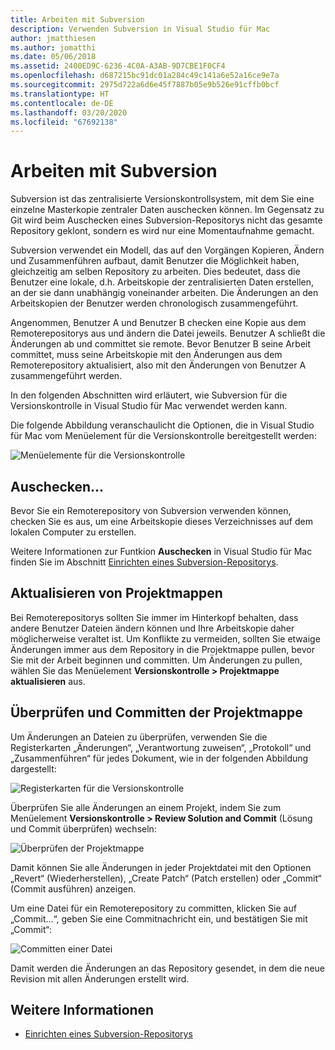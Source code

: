 ```yaml
---
title: Arbeiten mit Subversion
description: Verwenden Subversion in Visual Studio für Mac
author: jmatthiesen
ms.author: jomatthi
ms.date: 05/06/2018
ms.assetid: 2400ED9C-6236-4C0A-A3AB-9D7CBE1F0CF4
ms.openlocfilehash: d687215bc91dc01a284c49c141a6e52a16ce9e7a
ms.sourcegitcommit: 2975d722a6d6e45f7887b05e9b526e91cffb0bcf
ms.translationtype: HT
ms.contentlocale: de-DE
ms.lasthandoff: 03/20/2020
ms.locfileid: "67692138"
---
```

# <a name="working-with-subversion"></a>Arbeiten mit Subversion

Subversion ist das zentralisierte Versionskontrollsystem, mit dem Sie eine einzelne Masterkopie zentraler Daten auschecken können. Im Gegensatz zu Git wird beim Auschecken eines Subversion-Repositorys nicht das gesamte Repository geklont, sondern es wird nur eine Momentaufnahme gemacht.

Subversion verwendet ein Modell, das auf den Vorgängen Kopieren, Ändern und Zusammenführen aufbaut, damit Benutzer die Möglichkeit haben, gleichzeitig am selben Repository zu arbeiten. Dies bedeutet, dass die Benutzer eine lokale, d.h. Arbeitskopie der zentralisierten Daten erstellen, an der sie dann unabhängig voneinander arbeiten. Die Änderungen an den Arbeitskopien der Benutzer werden chronologisch zusammengeführt.

Angenommen, Benutzer A und Benutzer B checken eine Kopie aus dem Remoterepositorys aus und ändern die Datei jeweils. Benutzer A schließt die Änderungen ab und committet sie remote. Bevor Benutzer B seine Arbeit committet, muss seine Arbeitskopie mit den Änderungen aus dem Remoterepository aktualisiert, also mit den Änderungen von Benutzer A zusammengeführt werden.

In den folgenden Abschnitten wird erläutert, wie Subversion für die Versionskontrolle in Visual Studio für Mac verwendet werden kann.

Die folgende Abbildung veranschaulicht die Optionen, die in Visual Studio für Mac vom Menüelement für die Versionskontrolle bereitgestellt werden:

![Menüelemente für die Versionskontrolle](media/version-control-svnVersionControlMenu.png)

## <a name="checkout"></a>Auschecken…

Bevor Sie ein Remoterepository von Subversion verwenden können, checken Sie es aus, um eine Arbeitskopie dieses Verzeichnisses auf dem lokalen Computer zu erstellen.

Weitere Informationen zur Funtkion **Auschecken** in Visual Studio für Mac finden Sie im Abschnitt [Einrichten eines Subversion-Repositorys](set-up-subversion-repository.md).

## <a name="update-solution"></a>Aktualisieren von Projektmappen

Bei Remoterepositorys sollten Sie immer im Hinterkopf behalten, dass andere Benutzer Dateien ändern können und Ihre Arbeitskopie daher möglicherweise veraltet ist. Um Konflikte zu vermeiden, sollten Sie etwaige Änderungen immer aus dem Repository in die Projektmappe pullen, bevor Sie mit der Arbeit beginnen und committen. Um Änderungen zu pullen, wählen Sie das Menüelement **Versionskontrolle > Projektmappe aktualisieren** aus.

## <a name="review-solution-and-commit"></a>Überprüfen und Committen der Projektmappe

Um Änderungen an Dateien zu überprüfen, verwenden Sie die Registerkarten „Änderungen“, „Verantwortung zuweisen“, „Protokoll“ und „Zusammenführen“ für jedes Dokument, wie in der folgenden Abbildung dargestellt:

![Registerkarten für die Versionskontrolle](media/version-control-vcTabs.png)

Überprüfen Sie alle Änderungen an einem Projekt, indem Sie zum Menüelement **Versionskontrolle > Review Solution and Commit** (Lösung und Commit überprüfen) wechseln:

![Überprüfen der Projektmappe](media/version-control-vcStatus.png)

Damit können Sie alle Änderungen in jeder Projektdatei mit den Optionen „Revert“ (Wiederherstellen), „Create Patch“ (Patch erstellen) oder „Commit“ (Commit ausführen) anzeigen.

Um eine Datei für ein Remoterepository zu committen, klicken Sie auf „Commit...“, geben Sie eine Commitnachricht ein, und bestätigen Sie mit „Commit“:

![Committen einer Datei](media/version-control-svnCommit.png)

Damit werden die Änderungen an das Repository gesendet, in dem die neue Revision mit allen Änderungen erstellt wird.

## <a name="see-also"></a>Weitere Informationen

- [Einrichten eines Subversion-Repositorys](set-up-subversion-repository.md)
